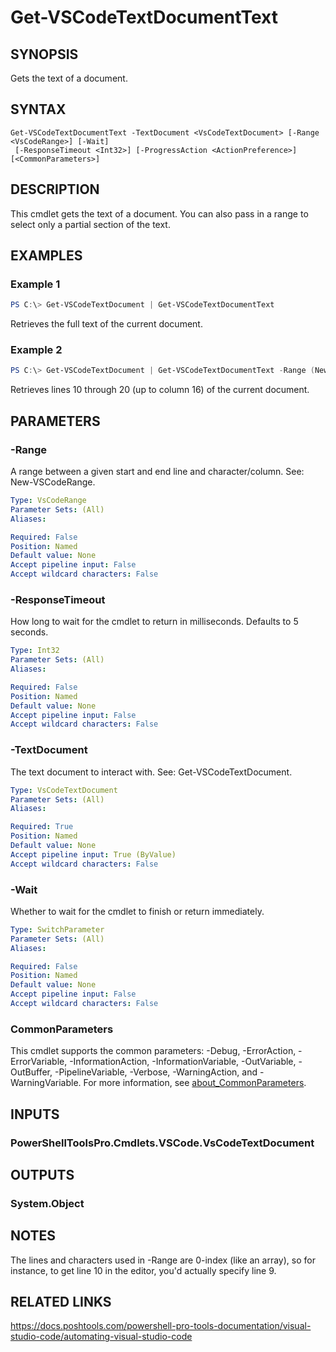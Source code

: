 ﻿---
external help file: PowerShellProTools.VSCode.dll-Help.xml
Module Name: PowerShellProTools.VSCode
online version:
schema: 2.0.0
---

# Get-VSCodeTextDocumentText

## SYNOPSIS
Gets the text of a document.

## SYNTAX

```
Get-VSCodeTextDocumentText -TextDocument <VsCodeTextDocument> [-Range <VsCodeRange>] [-Wait]
 [-ResponseTimeout <Int32>] [-ProgressAction <ActionPreference>] [<CommonParameters>]
```

## DESCRIPTION
This cmdlet gets the text of a document. You can also pass in a range to select only a partial section of the text.

## EXAMPLES

### Example 1
```powershell
PS C:\> Get-VSCodeTextDocument | Get-VSCodeTextDocumentText
```

Retrieves the full text of the current document.

### Example 2
```powershell
PS C:\> Get-VSCodeTextDocument | Get-VSCodeTextDocumentText -Range (New-VSCodeRange -StartLine 10 -EndLine 20 -StartCharacter 0 -EndCharacter 16)
```

Retrieves lines 10 through 20 (up to column 16) of the current document.

## PARAMETERS

### -Range
A range between a given start and end line and character/column. See: New-VSCodeRange.

```yaml
Type: VsCodeRange
Parameter Sets: (All)
Aliases:

Required: False
Position: Named
Default value: None
Accept pipeline input: False
Accept wildcard characters: False
```

### -ResponseTimeout
How long to wait for the cmdlet to return in milliseconds. Defaults to 5 seconds.

```yaml
Type: Int32
Parameter Sets: (All)
Aliases:

Required: False
Position: Named
Default value: None
Accept pipeline input: False
Accept wildcard characters: False
```

### -TextDocument
The text document to interact with. See: Get-VSCodeTextDocument.

```yaml
Type: VsCodeTextDocument
Parameter Sets: (All)
Aliases:

Required: True
Position: Named
Default value: None
Accept pipeline input: True (ByValue)
Accept wildcard characters: False
```

### -Wait
Whether to wait for the cmdlet to finish or return immediately.

```yaml
Type: SwitchParameter
Parameter Sets: (All)
Aliases:

Required: False
Position: Named
Default value: None
Accept pipeline input: False
Accept wildcard characters: False
```

### CommonParameters
This cmdlet supports the common parameters: -Debug, -ErrorAction, -ErrorVariable, -InformationAction, -InformationVariable, -OutVariable, -OutBuffer, -PipelineVariable, -Verbose, -WarningAction, and -WarningVariable. For more information, see [about_CommonParameters](http://go.microsoft.com/fwlink/?LinkID=113216).

## INPUTS

### PowerShellToolsPro.Cmdlets.VSCode.VsCodeTextDocument

## OUTPUTS

### System.Object
## NOTES
The lines and characters used in -Range are 0-index (like an array), so for instance, to get line 10 in the editor, you'd actually specify line 9.
## RELATED LINKS
https://docs.poshtools.com/powershell-pro-tools-documentation/visual-studio-code/automating-visual-studio-code